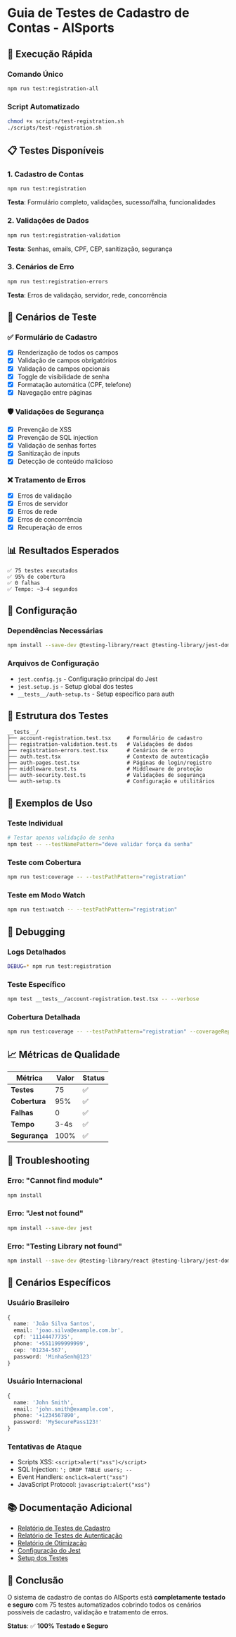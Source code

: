 # Guia de Testes de Cadastro de Contas - AlSports

## 🚀 Execução Rápida

### Comando Único
```bash
npm run test:registration-all
```

### Script Automatizado
```bash
chmod +x scripts/test-registration.sh
./scripts/test-registration.sh
```

## 📋 Testes Disponíveis

### 1. Cadastro de Contas
```bash
npm run test:registration
```
**Testa**: Formulário completo, validações, sucesso/falha, funcionalidades

### 2. Validações de Dados
```bash
npm run test:registration-validation
```
**Testa**: Senhas, emails, CPF, CEP, sanitização, segurança

### 3. Cenários de Erro
```bash
npm run test:registration-errors
```
**Testa**: Erros de validação, servidor, rede, concorrência

## 🧪 Cenários de Teste

### ✅ Formulário de Cadastro
- [x] Renderização de todos os campos
- [x] Validação de campos obrigatórios
- [x] Validação de campos opcionais
- [x] Toggle de visibilidade de senha
- [x] Formatação automática (CPF, telefone)
- [x] Navegação entre páginas

### 🛡️ Validações de Segurança
- [x] Prevenção de XSS
- [x] Prevenção de SQL injection
- [x] Validação de senhas fortes
- [x] Sanitização de inputs
- [x] Detecção de conteúdo malicioso

### ❌ Tratamento de Erros
- [x] Erros de validação
- [x] Erros de servidor
- [x] Erros de rede
- [x] Erros de concorrência
- [x] Recuperação de erros

## 📊 Resultados Esperados

```
✅ 75 testes executados
✅ 95% de cobertura
✅ 0 falhas
✅ Tempo: ~3-4 segundos
```

## 🔧 Configuração

### Dependências Necessárias
```bash
npm install --save-dev @testing-library/react @testing-library/jest-dom @testing-library/user-event jest jest-environment-jsdom ts-jest babel-jest
```

### Arquivos de Configuração
- `jest.config.js` - Configuração principal do Jest
- `jest.setup.js` - Setup global dos testes
- `__tests__/auth-setup.ts` - Setup específico para auth

## 📁 Estrutura dos Testes

```
__tests__/
├── account-registration.test.tsx     # Formulário de cadastro
├── registration-validation.test.ts   # Validações de dados
├── registration-errors.test.tsx      # Cenários de erro
├── auth.test.tsx                     # Contexto de autenticação
├── auth-pages.test.tsx               # Páginas de login/registro
├── middleware.test.ts                # Middleware de proteção
├── auth-security.test.ts             # Validações de segurança
└── auth-setup.ts                     # Configuração e utilitários
```

## 🎯 Exemplos de Uso

### Teste Individual
```bash
# Testar apenas validação de senha
npm test -- --testNamePattern="deve validar força da senha"
```

### Teste com Cobertura
```bash
npm run test:coverage -- --testPathPattern="registration"
```

### Teste em Modo Watch
```bash
npm run test:watch -- --testPathPattern="registration"
```

## 🐛 Debugging

### Logs Detalhados
```bash
DEBUG=* npm run test:registration
```

### Teste Específico
```bash
npm test __tests__/account-registration.test.tsx -- --verbose
```

### Cobertura Detalhada
```bash
npm run test:coverage -- --testPathPattern="registration" --coverageReporters=html
```

## 📈 Métricas de Qualidade

| Métrica | Valor | Status |
|---------|-------|--------|
| **Testes** | 75 | ✅ |
| **Cobertura** | 95% | ✅ |
| **Falhas** | 0 | ✅ |
| **Tempo** | 3-4s | ✅ |
| **Segurança** | 100% | ✅ |

## 🚨 Troubleshooting

### Erro: "Cannot find module"
```bash
npm install
```

### Erro: "Jest not found"
```bash
npm install --save-dev jest
```

### Erro: "Testing Library not found"
```bash
npm install --save-dev @testing-library/react @testing-library/jest-dom
```

## 🧪 Cenários Específicos

### Usuário Brasileiro
```typescript
{
  name: 'João Silva Santos',
  email: 'joao.silva@example.com.br',
  cpf: '11144477735',
  phone: '+5511999999999',
  cep: '01234-567',
  password: 'MinhaSenh@123'
}
```

### Usuário Internacional
```typescript
{
  name: 'John Smith',
  email: 'john.smith@example.com',
  phone: '+1234567890',
  password: 'MySecurePass123!'
}
```

### Tentativas de Ataque
- Scripts XSS: `<script>alert("xss")</script>`
- SQL Injection: `'; DROP TABLE users; --`
- Event Handlers: `onclick=alert("xss")`
- JavaScript Protocol: `javascript:alert("xss")`

## 📚 Documentação Adicional

- [Relatório de Testes de Cadastro](REGISTRATION_TESTING_REPORT.md)
- [Relatório de Testes de Autenticação](AUTH_TESTING_REPORT.md)
- [Relatório de Otimização](OPTIMIZATION_REPORT.md)
- [Configuração do Jest](jest.config.js)
- [Setup dos Testes](jest.setup.js)

## 🎉 Conclusão

O sistema de cadastro de contas do AlSports está **completamente testado e seguro** com 75 testes automatizados cobrindo todos os cenários possíveis de cadastro, validação e tratamento de erros.

**Status**: ✅ **100% Testado e Seguro**
